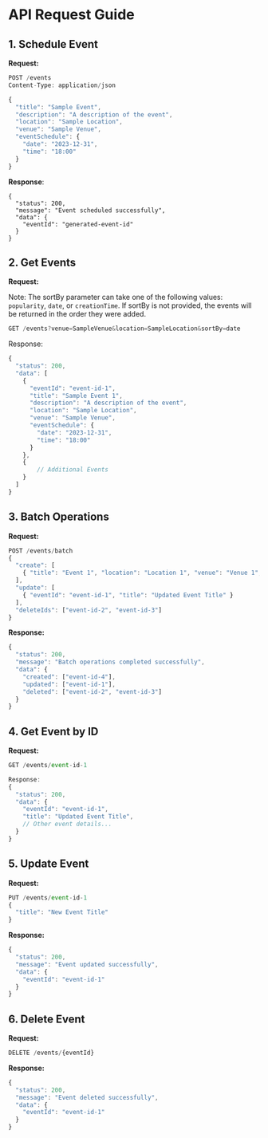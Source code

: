 ###


# API Request Guide
## 1. Schedule Event

**Request:**
```js
POST /events
Content-Type: application/json

{
  "title": "Sample Event",
  "description": "A description of the event",
  "location": "Sample Location",
  "venue": "Sample Venue",
  "eventSchedule": {
    "date": "2023-12-31",
    "time": "18:00"
  }
}
```
**Response**:
```
{
  "status": 200,
  "message": "Event scheduled successfully",
  "data": {
    "eventId": "generated-event-id"
  }
}
```

## 2. Get Events
**Request:**

Note: The sortBy parameter can take one of the following values: `popularity`, `date`, or `creationTime`. If sortBy is not provided, the events will be returned in the order they were added.
```js
GET /events?venue=SampleVenue&location=SampleLocation&sortBy=date
```


Response:
```js
{
  "status": 200,
  "data": [
    {
      "eventId": "event-id-1",
      "title": "Sample Event 1",
      "description": "A description of the event",
      "location": "Sample Location",
      "venue": "Sample Venue",
      "eventSchedule": {
        "date": "2023-12-31",
        "time": "18:00"
      }
    },
    {
        // Additional Events
    }
  ]
}
```

## 3. Batch Operations
**Request:**
```js
POST /events/batch
{
  "create": [
    { "title": "Event 1", "location": "Location 1", "venue": "Venue 1", "eventSchedule": { "date": "2023-12-31", "time": "18:00" } }
  ],
  "update": [
    { "eventId": "event-id-1", "title": "Updated Event Title" }
  ],
  "deleteIds": ["event-id-2", "event-id-3"]
}
```
**Response:**
```js
{
  "status": 200,
  "message": "Batch operations completed successfully",
  "data": {
    "created": ["event-id-4"],
    "updated": ["event-id-1"],
    "deleted": ["event-id-2", "event-id-3"]
  }
}
```
## 4. Get Event by ID
**Request:**
```js
GET /events/event-id-1
```
```js
Response:
{
  "status": 200,
  "data": {
    "eventId": "event-id-1",
    "title": "Updated Event Title",
    // Other event details...
  }
}
```
## 5. Update Event

**Request:**
```js
PUT /events/event-id-1
{
  "title": "New Event Title"
}
```
**Response:**
```js
{
  "status": 200,
  "message": "Event updated successfully",
  "data": {
    "eventId": "event-id-1"
  }
}
```
## 6. Delete Event
**Request:**
```js
DELETE /events/{eventId}
```
**Response:**
```js
{
  "status": 200,
  "message": "Event deleted successfully",
  "data": {
    "eventId": "event-id-1"
  }
}
```
